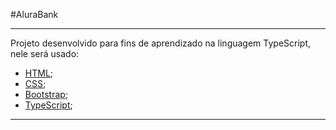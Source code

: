 #AluraBank

---

Projeto desenvolvido para fins de aprendizado na linguagem TypeScript, nele será usado:

- [HTML](https://developer.mozilla.org/pt-BR/docs/Web/HTML);
- [CSS](https://www.w3schools.com/css/);
- [Bootstrap](https://getbootstrap.com);
- [TypeScript](https://www.typescriptlang.org);

---
